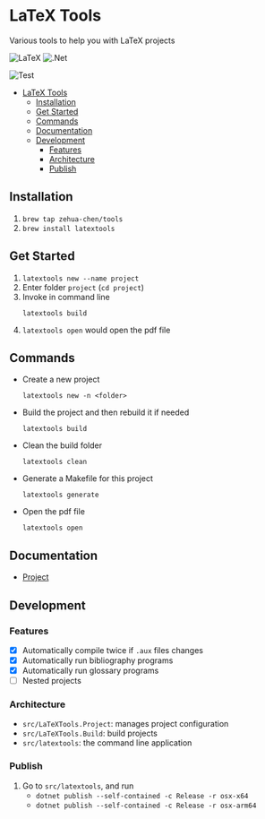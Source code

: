 # LaTeX Tools

Various tools to help you with LaTeX projects

![LaTeX](https://img.shields.io/badge/latex-%23008080.svg?style=for-the-badge&logo=latex&logoColor=white)
![.Net](https://img.shields.io/badge/.NET-5C2D91?style=for-the-badge&logo=.net&logoColor=white)

![Test](https://github.com/Zehua-Chen/latextools/actions/workflows/test.yml/badge.svg)

- [LaTeX Tools](#latex-tools)
  - [Installation](#installation)
  - [Get Started](#get-started)
  - [Commands](#commands)
  - [Documentation](#documentation)
  - [Development](#development)
    - [Features](#features)
    - [Architecture](#architecture)
    - [Publish](#publish)

## Installation

1. `brew tap zehua-chen/tools`
2. `brew install latextools`

## Get Started

1. `latextools new --name project`
2. Enter folder `project` (`cd project`)
3. Invoke in command line
   ```
   latextools build
   ```
4. `latextools open` would open the pdf file

## Commands

- Create a new project
  ```
  latextools new -n <folder>
  ```
- Build the project and then rebuild it if needed
  ```
  latextools build
  ```
- Clean the build folder
  ```
  latextools clean
  ```
- Generate a Makefile for this project
  ```
  latextools generate
  ```
- Open the pdf file
  ```
  latextools open
  ```

## Documentation

- [Project](docs/Project.md)

## Development

### Features

- [x] Automatically compile twice if `.aux` files changes
- [x] Automatically run bibliography programs
- [x] Automatically run glossary programs
- [ ] Nested projects

### Architecture

- `src/LaTeXTools.Project`: manages project configuration
- `src/LaTeXTools.Build`: build projects
- `src/latextools`: the command line application

### Publish

1. Go to `src/latextools`, and run
   - `dotnet publish --self-contained -c Release -r osx-x64`
   - `dotnet publish --self-contained -c Release -r osx-arm64`

